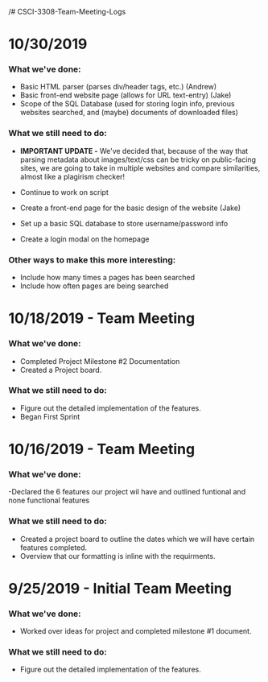 /# CSCI-3308-Team-Meeting-Logs

# 10/30/2019

### What we've done: 
- Basic HTML parser (parses div/header tags, etc.) (Andrew)
- Basic front-end website page (allows for URL text-entry) (Jake)
- Scope of the SQL Database (used for storing login info, previous websites searched, and (maybe) documents of downloaded files)

### What we still need to do:
- **IMPORTANT UPDATE -** We've decided that, because of the way that parsing metadata about images/text/css can be tricky on public-facing sites, we are going to take in multiple websites and compare similarities, almost like a plagirism checker!

- Continue to work on script
- Create a front-end page for the basic design of the website (Jake)
- Set up a basic SQL database to store username/password info 
- Create a login modal on the homepage

### Other ways to make this more interesting: 
- Include how many times a pages has been searched
- Include how often pages are being searched 

# 10/18/2019 -  Team Meeting 

### What we've done: 
- Completed Project Milestone #2 Documentation
- Created a Project board.

### What we still need to do:
- Figure out the detailed implementation of the features.
- Began First Sprint

# 10/16/2019 - Team Meeting  

### What we've done: 
-Declared the 6 features our project wil have and outlined funtional and none functional features

### What we still need to do:
- Created a project board to outline the dates which we will have certain features completed.
- Overview that our formatting is inline with the requirments.

# 9/25/2019 - Initial Team Meeting  

### What we've done: 
- Worked over ideas for project and completed milestone #1 document.

### What we still need to do:
- Figure out the detailed implementation of the features.
